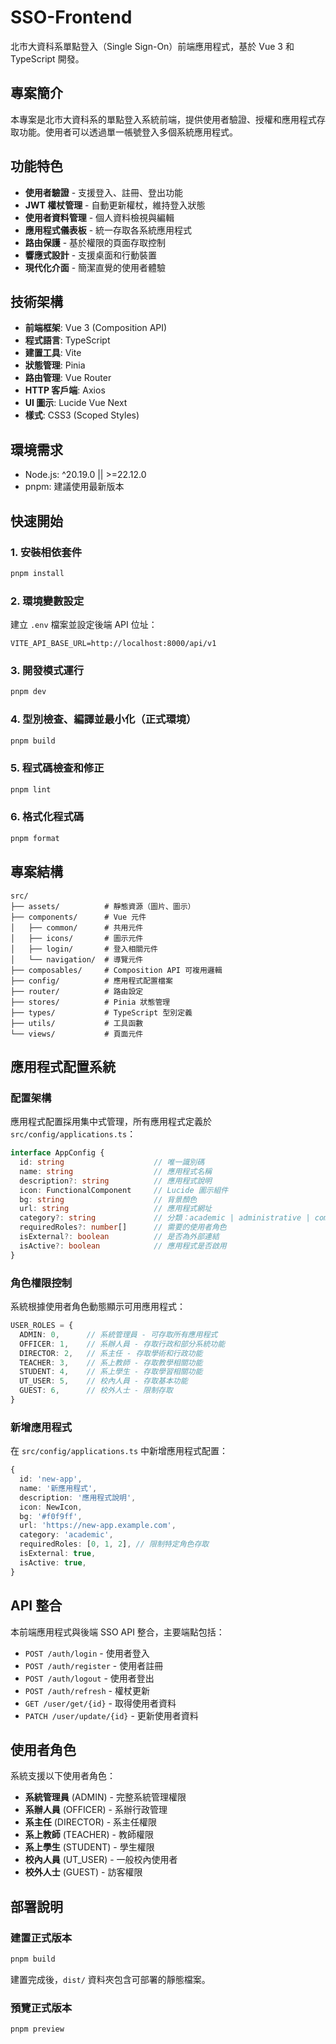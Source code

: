 # SSO-Frontend

北市大資科系單點登入（Single Sign-On）前端應用程式，基於 Vue 3 和 TypeScript 開發。

## 專案簡介

本專案是北市大資科系的單點登入系統前端，提供使用者驗證、授權和應用程式存取功能。使用者可以透過單一帳號登入多個系統應用程式。

## 功能特色

- **使用者驗證** - 支援登入、註冊、登出功能
- **JWT 權杖管理** - 自動更新權杖，維持登入狀態
- **使用者資料管理** - 個人資料檢視與編輯
- **應用程式儀表板** - 統一存取各系統應用程式
- **路由保護** - 基於權限的頁面存取控制
- **響應式設計** - 支援桌面和行動裝置
- **現代化介面** - 簡潔直覺的使用者體驗

## 技術架構

- **前端框架**: Vue 3 (Composition API)
- **程式語言**: TypeScript
- **建置工具**: Vite
- **狀態管理**: Pinia
- **路由管理**: Vue Router
- **HTTP 客戶端**: Axios
- **UI 圖示**: Lucide Vue Next
- **樣式**: CSS3 (Scoped Styles)

## 環境需求

- Node.js: ^20.19.0 || >=22.12.0
- pnpm: 建議使用最新版本

## 快速開始

### 1. 安裝相依套件

```sh
pnpm install
```

### 2. 環境變數設定

建立 `.env` 檔案並設定後端 API 位址：

```env
VITE_API_BASE_URL=http://localhost:8000/api/v1
```

### 3. 開發模式運行

```sh
pnpm dev
```

### 4. 型別檢查、編譯並最小化（正式環境）

```sh
pnpm build
```

### 5. 程式碼檢查和修正

```sh
pnpm lint
```

### 6. 格式化程式碼

```sh
pnpm format
```

## 專案結構

```
src/
├── assets/          # 靜態資源（圖片、圖示）
├── components/      # Vue 元件
│   ├── common/      # 共用元件
│   ├── icons/       # 圖示元件
│   ├── login/       # 登入相關元件
│   └── navigation/  # 導覽元件
├── composables/     # Composition API 可複用邏輯
├── config/          # 應用程式配置檔案
├── router/          # 路由設定
├── stores/          # Pinia 狀態管理
├── types/           # TypeScript 型別定義
├── utils/           # 工具函數
└── views/           # 頁面元件
```

## 應用程式配置系統

### 配置架構

應用程式配置採用集中式管理，所有應用程式定義於 `src/config/applications.ts`：

```typescript
interface AppConfig {
  id: string                    // 唯一識別碼
  name: string                  // 應用程式名稱
  description?: string          // 應用程式說明
  icon: FunctionalComponent     // Lucide 圖示組件
  bg: string                    // 背景顏色
  url: string                   // 應用程式網址
  category?: string             // 分類：academic | administrative | communication | tools | system
  requiredRoles?: number[]      // 需要的使用者角色
  isExternal?: boolean          // 是否為外部連結
  isActive?: boolean            // 應用程式是否啟用
}
```

### 角色權限控制

系統根據使用者角色動態顯示可用應用程式：

```typescript
USER_ROLES = {
  ADMIN: 0,      // 系統管理員 - 可存取所有應用程式
  OFFICER: 1,    // 系辦人員 - 存取行政和部分系統功能
  DIRECTOR: 2,   // 系主任 - 存取學術和行政功能
  TEACHER: 3,    // 系上教師 - 存取教學相關功能
  STUDENT: 4,    // 系上學生 - 存取學習相關功能
  UT_USER: 5,    // 校內人員 - 存取基本功能
  GUEST: 6,      // 校外人士 - 限制存取
}
```

### 新增應用程式

在 `src/config/applications.ts` 中新增應用程式配置：

```typescript
{
  id: 'new-app',
  name: '新應用程式',
  description: '應用程式說明',
  icon: NewIcon,
  bg: '#f0f9ff',
  url: 'https://new-app.example.com',
  category: 'academic',
  requiredRoles: [0, 1, 2], // 限制特定角色存取
  isExternal: true,
  isActive: true,
}
```

## API 整合

本前端應用程式與後端 SSO API 整合，主要端點包括：

- `POST /auth/login` - 使用者登入
- `POST /auth/register` - 使用者註冊
- `POST /auth/logout` - 使用者登出
- `POST /auth/refresh` - 權杖更新
- `GET /user/get/{id}` - 取得使用者資料
- `PATCH /user/update/{id}` - 更新使用者資料

## 使用者角色

系統支援以下使用者角色：

- **系統管理員** (ADMIN) - 完整系統管理權限
- **系辦人員** (OFFICER) - 系辦行政管理
- **系主任** (DIRECTOR) - 系主任權限
- **系上教師** (TEACHER) - 教師權限
- **系上學生** (STUDENT) - 學生權限
- **校內人員** (UT_USER) - 一般校內使用者
- **校外人士** (GUEST) - 訪客權限

## 部署說明

### 建置正式版本

```sh
pnpm build
```

建置完成後，`dist/` 資料夾包含可部署的靜態檔案。

### 預覽正式版本

```sh
pnpm preview
```
